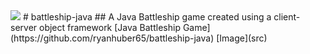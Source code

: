 <img src="images/battleshi-logo.jpg?raw=true"/>
# battleship-java
## A Java Battleship game created using a client-server object framework
[Java Battleship Game](https://github.com/ryanhuber65/battleship-java)
[Image](src)
